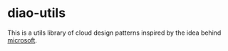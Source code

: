 # diao-utils
This is a utils library of cloud design patterns inspired by the idea behind [microsoft](https://msdn.microsoft.com/en-us/library/dn568099.aspx).
